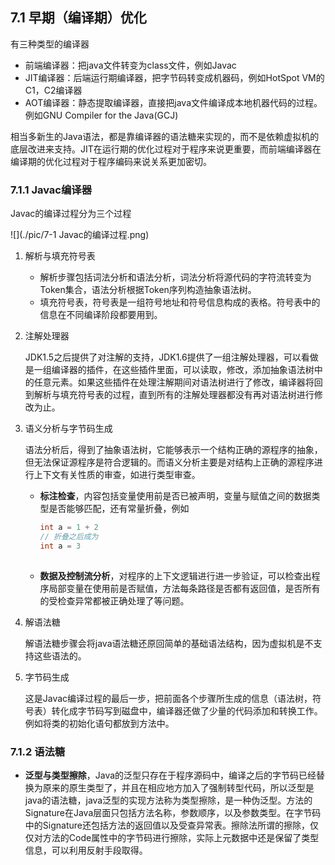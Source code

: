 ## 7.1 早期（编译期）优化

有三种类型的编译器

- 前端编译器：把java文件转变为class文件，例如Javac
- JIT编译器：后端运行期编译器，把字节码转变成机器码，例如HotSpot VM的C1，C2编译器
- AOT编译器：静态提取编译器，直接把java文件编译成本地机器代码的过程。例如GNU Compiler for the Java(GCJ)

相当多新生的Java语法，都是靠编译器的语法糖来实现的，而不是依赖虚拟机的底层改进来支持。JIT在运行期的优化过程对于程序来说更重要，而前端编译器在编译期的优化过程对于程序编码来说关系更加密切。

### 7.1.1 Javac编译器

Javac的编译过程分为三个过程

![](./pic/7-1 Javac的编译过程.png)

1. 解析与填充符号表

   - 解析步骤包括词法分析和语法分析，词法分析将源代码的字符流转变为Token集合，语法分析根据Token序列构造抽象语法树。
   - 填充符号表，符号表是一组符号地址和符号信息构成的表格。符号表中的信息在不同编译阶段都要用到。

2. 注解处理器

   JDK1.5之后提供了对注解的支持，JDK1.6提供了一组注解处理器，可以看做是一组编译器的插件，在这些插件里面，可以读取，修改，添加抽象语法树中的任意元素。如果这些插件在处理注解期间对语法树进行了修改，编译器将回到解析与填充符号表的过程，直到所有的注解处理器都没有再对语法树进行修改为止。

3. 语义分析与字节码生成

   语法分析后，得到了抽象语法树，它能够表示一个结构正确的源程序的抽象，但无法保证源程序是符合逻辑的。而语义分析主要是对结构上正确的源程序进行上下文有关性质的审查，如进行类型审查。

   - **标注检查**，内容包括变量使用前是否已被声明，变量与赋值之间的数据类型是否能够匹配，还有常量折叠，例如

     ```java
     int a = 1 + 2
     // 折叠之后成为
     int a = 3
         
     ```

   - **数据及控制流分析**，对程序的上下文逻辑进行进一步验证，可以检查出程序局部变量在使用前是否赋值，方法每条路径是否都有返回值，是否所有的受检查异常都被正确处理了等问题。

4. 解语法糖

   解语法糖步骤会将java语法糖还原回简单的基础语法结构，因为虚拟机是不支持这些语法的。

5. 字节码生成

   这是Javac编译过程的最后一步，把前面各个步骤所生成的信息（语法树，符号表）转化成字节码写到磁盘中，编译器还做了少量的代码添加和转换工作。例如将类的初始化语句都放到<clint>方法中。

### 7.1.2 语法糖

- **泛型与类型擦除**，Java的泛型只存在于程序源码中，编译之后的字节码已经替换为原来的原生类型了，并且在相应地方加入了强制转型代码，所以泛型是java的语法糖，java泛型的实现方法称为类型擦除，是一种伪泛型。方法的Signature在Java层面只包括方法名称，参数顺序，以及参数类型。在字节码中的Signature还包括方法的返回值以及受查异常表。擦除法所谓的擦除，仅仅对方法的Code属性中的字节码进行擦除，实际上元数据中还是保留了类型信息，可以利用反射手段取得。
